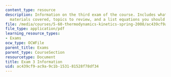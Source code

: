 ```yaml
---
content_type: resource
description: Information on the third exam of the course. Includes what to bring,
  materials covered, topics to review, and a list equations you should know.
file: /media/courses/5-60-thermodynamics-kinetics-spring-2008/ac439cf9ac9a9c1b153181528f78df34_exam3_info.pdf
file_type: application/pdf
learning_resource_types:
- Exams
ocw_type: OCWFile
parent_title: Exams
parent_type: CourseSection
resourcetype: Document
title: Exam 3 Information
uid: ac439cf9-ac9a-9c1b-1531-81528f78df34
---
```

